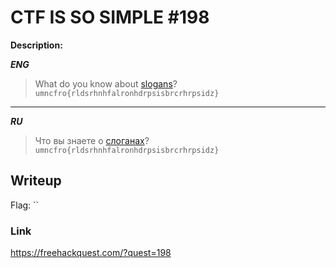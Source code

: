 # CTF IS SO SIMPLE #198
**Description:**

***ENG***
> What do you know about [slogans](/FHQ/files/cryptography/script_simple.py)? `umncfro{rldsrhnhfalronhdrpsisbrcrhrpsidz}`

---

***RU***
> Что вы знаете о [слоганах](/FHQ/files/cryptography/script_simple.py)? `umncfro{rldsrhnhfalronhdrpsisbrcrhrpsidz}`

## Writeup



Flag: ``

### Link

https://freehackquest.com/?quest=198
